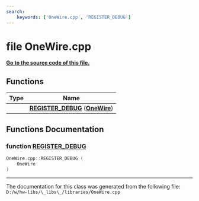 ```yaml
---
search:
    keywords: ['OneWire.cpp', 'REGISTER_DEBUG']
---
```


# file OneWire.cpp

**[Go to the source code of this file.](_one_wire_8cpp_source.md)**
## Functions

|Type|Name|
|-----|-----|
||[**REGISTER\_DEBUG**](_one_wire_8cpp.md#1af18e584b91cf6585c4e05b9d4663422d) (**[OneWire](class_one_wire.md)**) |


## Functions Documentation

### function <a id="1af18e584b91cf6585c4e05b9d4663422d" href="#1af18e584b91cf6585c4e05b9d4663422d">REGISTER\_DEBUG</a>

```cpp
OneWire.cpp::REGISTER_DEBUG (
    OneWire 
)
```





----------------------------------------
The documentation for this class was generated from the following file: `D:/w/hw-libs/\_libs\_/libraries/OneWire.cpp`
